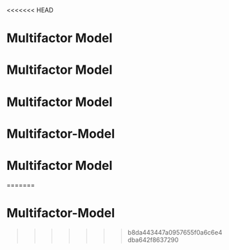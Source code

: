 <<<<<<< HEAD
# Multifactor Model
# Multifactor Model
# Multifactor Model
# Multifactor-Model
# Multifactor Model
=======
# Multifactor-Model
>>>>>>> b8da443447a0957655f0a6c6e4dba642f8637290
